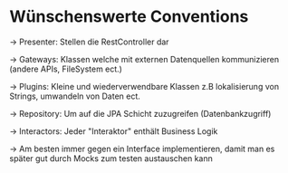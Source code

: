 # Wünschenswerte Conventions

-> Presenter: Stellen die RestController dar

-> Gateways: Klassen welche mit externen Datenquellen kommunizieren (andere APIs, FileSystem ect.)

-> Plugins: Kleine und wiederverwendbare Klassen z.B lokalisierung von Strings, umwandeln von Daten ect.

-> Repository: Um auf die JPA Schicht zuzugreifen (Datenbankzugriff)

-> Interactors: Jeder "Interaktor" enthält Business Logik

-> Am besten immer gegen ein Interface implementieren, damit man es später gut durch Mocks zum testen austauschen kann